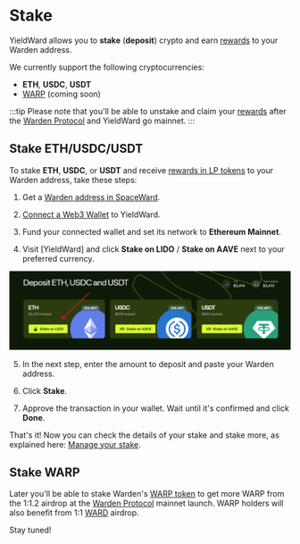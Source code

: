 ﻿---
sidebar_position: 3
---

# Stake

YieldWard allows you to **stake** (**deposit**) crypto and earn [rewards](rewards) to your Warden address.

We currently support the following cryptocurrencies:

-   **ETH**, **USDC**, **USDT**
-   [WARP](https://docs.wardenprotocol.org/tokens/warp-token/warp) (coming soon)

:::tip 
Please note that you'll be able to unstake and claim your [rewards](rewards) after the [Warden Protocol](https://wardenprotocol.org) and YieldWard go mainnet. 
:::

## Stake ETH/USDC/USDT

To stake **ETH**, **USDC**, or **USDT** and receive [rewards in LP tokens](rewards) to your Warden address, take these steps:

1. Get a [Warden address in SpaceWard](https://help.wardenprotocol.org/spaceward/connect-your-wallet).

2. [Connect a Web3 Wallet](connect-your-wallet) to YieldWard.

3. Fund your connected wallet and set its network to **Ethereum Mainnet**.

4. Visit [YieldWard] and click **Stake on LIDO** / **Stake on AAVE** next to your preferred currency.

![Select the currency to stake in YieldWard](../static/img/stake-01.png)

5. In the next step, enter the amount to deposit and paste your Warden address.

6. Click **Stake**.

7. Approve the transaction in your wallet. Wait until it's confirmed and click **Done**.

That's it! Now you can check the details of your stake and stake more, as explained here: [Manage your stake](manage-your-stake).


## Stake WARP

Later you'll be able to stake Warden's [WARP token](https://docs.wardenprotocol.org/tokens/warp-token/warp) to get more WARP from the 1:1.2 airdrop at the [Warden Protocol](https://wardenprotocol.org) mainnet launch. WARP holders will also benefit from 1:1 [WARD](https://docs.wardenprotocol.org/tokens/ward-token/ward) airdrop.

Stay tuned!